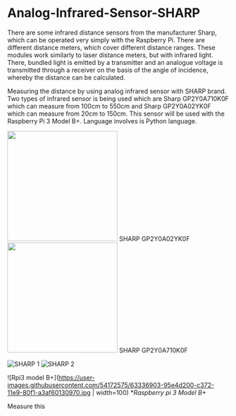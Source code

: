 # Analog-Infrared-Sensor-SHARP
There are some infrared distance sensors from the manufacturer Sharp, which can be operated very simply with the Raspberry Pi. There are different distance meters, which cover different distance ranges. These modules work similarly to laser distance meters, but with infrared light. There, bundled light is emitted by a transmitter and an analogue voltage is transmitted through a receiver on the basis of the angle of incidence, whereby the distance can be calculated.

Measuring the distance by using analog infrared sensor with SHARP brand. Two types of infrared sensor is being used which are Sharp GP2Y0A710K0F which can measure from 100cm to 550cm and  Sharp GP2Y0A02YK0F which can measure from 20cm to 150cm. This sensor will be used with the Raspberry Pi 3 Model B+. Language involves is Python language.

<img src="https://user-images.githubusercontent.com/54172575/63335910-c9266180-c370-11e9-8ed4-ffd122402ad4.jpg" height="250">
SHARP GP2Y0A02YK0F

<img src="https://user-images.githubusercontent.com/54172575/63336549-e6a7fb00-c371-11e9-92f0-e494929007bf.jpg" height="250">
SHARP GP2Y0A710K0F

![SHARP 1](https://user-images.githubusercontent.com/54172575/63335910-c9266180-c370-11e9-8ed4-ffd122402ad4.jpg "title-1") ![SHARP 2](https://user-images.githubusercontent.com/54172575/63336549-e6a7fb00-c371-11e9-92f0-e494929007bf.jpg "title-2")


![Rpi3 model B+](https://user-images.githubusercontent.com/54172575/63336903-95e4d200-c372-11e9-80f1-a3af60130970.jpg | width=100)
**Raspberry pi 3 Model B+*

Measure this
